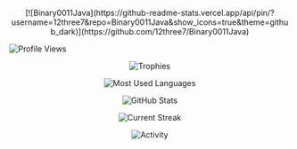 <p align="center"> [![Binary0011Java](https://github-readme-stats.vercel.app/api/pin/?username=12three7&repo=Binary0011Java&show_icons=true&theme=github_dark)](https://github.com/12three7/Binary0011Java) </p>

![Profile Views](https://komarev.com/ghpvc/?username=12three7&label=Profile%20views&color=0e75b6&style=flat)

<p align="center"> <img alt="Trophies" src="https://github-profile-trophy.vercel.app/?username=12three7&column=3&theme=nord&margin-w=5&margin-h=5&no-frame=true" /> </p>

<p align="center"> <img alt="Most Used Languages" src="https://github-readme-stats.vercel.app/api/top-langs?username=12three7&show_icons=true&locale=en&layout=compact&theme=github_dark" /> </p>

<p align="center"> <img alt="GitHub Stats" src="https://github-readme-stats.vercel.app/api?username=12three7&show_icons=true&locale=en&theme=github_dark" /> </p>
<p align="center"> <img alt="Current Streak" src="https://github-readme-streak-stats.herokuapp.com/?user=12three7&theme=dark" /> </p>

<p align="center"> <img alt="Activity" src="https://activity-graph.herokuapp.com/graph?username=12three7&theme=github" /> </p>

